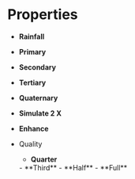 

# Properties

- **Rainfall**  
  
- **Primary**  
  
- **Secondary**  
  
- **Tertiary**  
  
- **Quaternary**  
  
- **Simulate 2 X**  
  
- **Enhance**  
  
- Quality
  - **Quarter**  
  <desc>
  - **Third**  
  <desc>
  - **Half**  
  <desc>
  - **Full**  
  <desc>



